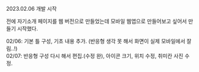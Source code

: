 2023.02.06 개발 시작

전에 자기소개 페이지를 웹 버전으로 만들었는데 모바일 웹앱으로 만들어보고 싶어서 만들기 시작했다.

02/06: 기본 틀 구성, 기초 내용 추가. (반응형 생각 못 해서 화면이 실제 모바일에서 잘림..!)<br>
02/07: 반응형 구성 다시 해서 편집.(수정 완), 아이콘 크기, 위치 수정, 취미칸 사진 수정.

